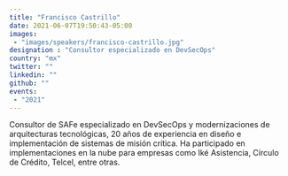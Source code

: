 ```yaml
---
title: "Francisco Castrillo"
date: 2021-06-07T19:50:43-05:00
images:
 - "images/speakers/francisco-castrillo.jpg"
designation : "Consultor especializado en DevSecOps"
country: "mx"
twitter: ""
linkedin: ""
github: ""
events:
 - "2021"
---
```


Consultor de SAFe especializado en DevSecOps y modernizaciones de arquitecturas tecnológicas, 20 años de experiencia en diseño e implementación de sistemas de misión crítica. Ha participado en implementaciones en la nube para empresas como Iké Asistencia, Círculo de Crédito, Telcel, entre otras. 
